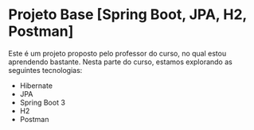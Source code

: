 # Projeto Base [Spring Boot, JPA, H2, Postman]
Este é um projeto proposto pelo professor do curso, no qual estou aprendendo bastante. Nesta parte do curso, estamos explorando as seguintes tecnologias:

* Hibernate
* JPA
* Spring Boot 3
* H2
* Postman
